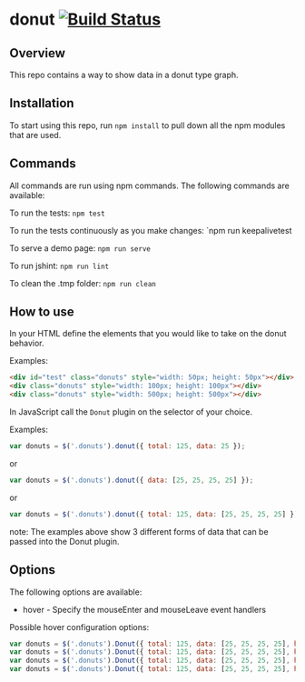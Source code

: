 #  donut [![Build Status](https://travis-ci.org/eheyne/donut.svg?branch=master)](https://travis-ci.org/eheyne/donut)

## Overview
This repo contains a way to show data in a donut type graph.

## Installation
To start using this repo, run `npm install` to pull down all the npm modules that are used.

## Commands
All commands are run using npm commands.  The following commands are available:

To run the tests:  `npm test`

To run the tests continuously as you make changes: `npm run keepalivetest

To serve a demo page: `npm run serve`

To run jshint: `npm run lint`

To clean the .tmp folder: `npm run clean`

## How to use
In your HTML define the elements that you would like to take on the donut behavior.

Examples:

```html
<div id="test" class="donuts" style="width: 50px; height: 50px"></div>
<div class="donuts" style="width: 100px; height: 100px"></div>
<div class="donuts" style="width: 500px; height: 500px"></div>

```

In JavaScript call the `Donut` plugin on the selector of your choice.

Examples:

``` javascript
var donuts = $('.donuts').donut({ total: 125, data: 25 });

```

or

```javascript
var donuts = $('.donuts').donut({ data: [25, 25, 25, 25] });

```

or

```javascript
var donuts = $('.donuts').donut({ total: 125, data: [25, 25, 25, 25] });

```

note: The examples above show 3 different forms of data that can be passed into the Donut plugin.

## Options
The following options are available:

* hover - Specify the mouseEnter and mouseLeave event handlers

Possible hover configuration options:

``` javascript
var donuts = $('.donuts').Donut({ total: 125, data: [25, 25, 25, 25], hover: mouseEnter });
var donuts = $('.donuts').Donut({ total: 125, data: [25, 25, 25, 25], hover: [mouseEnter] });
var donuts = $('.donuts').Donut({ total: 125, data: [25, 25, 25, 25], hover: [undefined, mouseLeave] });
var donuts = $('.donuts').Donut({ total: 125, data: [25, 25, 25, 25], hover: [mouseEnter, mouseLeave] });
```
